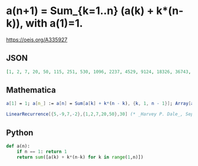 # a\(n\+1\) \= Sum\_\{k\=1\.\.n\} \(a\(k\) \+ k\*\(n\-k\)\), with a\(1\)\=1\.
https://oeis.org/A335927
## JSON
```JSON
[1, 2, 7, 20, 50, 115, 251, 530, 1096, 2237, 4529, 9124, 18326, 36743, 73591, 147302, 294740, 589633, 1179437, 2359064, 4718338, 9436907, 18874067, 37748410, 75497120, 150994565, 301989481, 603979340, 1207959086]
```
## Mathematica
```Mathematica
a[1] = 1; a[n_] := a[n] = Sum[a[k] + k*(n - k), {k, 1, n - 1}]; Array[a, 30] (* _Amiram Eldar_, Jul 02 2020 *)
```
```Mathematica
LinearRecurrence[{5,-9,7,-2},{1,2,7,20,50},30] (* _Harvey P. Dale_, Sep 27 2024 *)
```
## Python
```Python
def a(n):
    if n == 1: return 1
    return sum([a(k) + k*(n-k) for k in range(1,n)])
```
